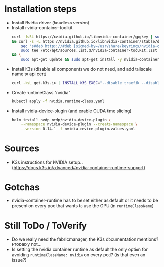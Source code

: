 # Installation steps
- Install Nvidia driver (headless version)
- Install nvidia-container-toolkit
    ```sh
    curl -fsSL https://nvidia.github.io/libnvidia-container/gpgkey | sudo gpg --dearmor -o /usr/share/keyrings/nvidia-container-toolkit-keyring.gpg \
    && curl -s -L https://nvidia.github.io/libnvidia-container/stable/deb/nvidia-container-toolkit.list | \
        sed 's#deb https://#deb [signed-by=/usr/share/keyrings/nvidia-container-toolkit-keyring.gpg] https://#g' | \
        sudo tee /etc/apt/sources.list.d/nvidia-container-toolkit.list \
    && \
        sudo apt-get update && sudo apt-get install -y nvidia-container-toolkit
    ```
- Install K3s (disable all components we do not need, and add tailscale name to api cert)
    ```sh
    curl -ksL get.k3s.io | INSTALL_K3S_EXEC="--disable traefik --disable servicelb --tls-san carmel-srv-vw-gpu" sh -
    ```
- Create runtimeClass "nvidia"
    ```sh
    kubectl apply -f nvidia.runtime-class.yaml
    ```
- Install nvidia-device-plugin (and enable CUDA time slicing)
    ```sh
    helm install nvdp nvdp/nvidia-device-plugin \
        --namespace nvidia-device-plugin --create-namespace \
        --version 0.14.1 -f nvidia-device-plugin.values.yaml
    ```

# Sources
- K3s instructions for NVIDIA setup... (https://docs.k3s.io/advanced#nvidia-container-runtime-support)

# Gotchas
- nvidia-container-runtime has to be set either as default or it needs to be present on every pod that wants to use the GPU (in `runtimeClassName`)

# Still ToDo / ToVerify
- Do we really need the fabricmanager, the K3s documentation mentions? Probably not...
- Is setting the nvidia container runtime as default the only option for avoiding `runtimeClassName: nvidia` on every pod? (is that even an issue?)

